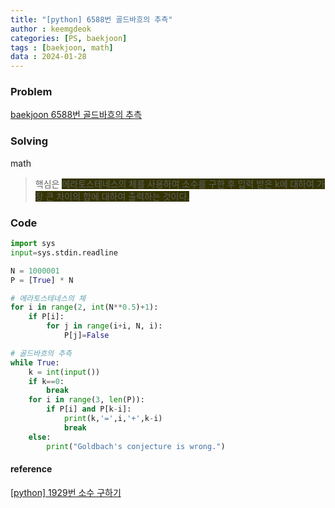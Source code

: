 ```yaml
---
title: "[python] 6588번 골드바흐의 추측"
author : keemgdeok
categories: [PS, baekjoon]
tags : [baekjoon, math]
data : 2024-01-28 
---
```



### Problem
[baekjoon 6588번 골드바흐의 추측](https://www.acmicpc.net/problem/6588)


### Solving
math
> 핵심은 <span style="background-color:#333300"> 에라토스테네스의 체를 사용하여 소수를 구한 후 입력 받은 k에 대하여 가장 큰 차이의 합에 대하여 출력하는 것이다. </span>


### Code
```py
import sys
input=sys.stdin.readline

N = 1000001
P = [True] * N

# 에라토스테네스의 체
for i in range(2, int(N**0.5)+1):
    if P[i]:
        for j in range(i+i, N, i):
            P[j]=False

# 골드바흐의 추측
while True:
    k = int(input())
    if k==0:
        break
    for i in range(3, len(P)):
        if P[i] and P[k-i]:
            print(k,'=',i,'+',k-i)
            break
    else:
        print("Goldbach's conjecture is wrong.")

```


#### reference
[[python] 1929번 소수 구하기](https://keemgdeok.github.io/posts/1929_%EC%86%8C%EC%88%98%EA%B5%AC%ED%95%98%EA%B8%B0/)
